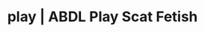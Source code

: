 ---
categories:
- Self-Pleasure
- Mindful Kink
- Tattooed Beauties
- Digital Dominance
- Sapphic Desires
image: /assets/images/1747714156240.jpg
layout: post
schema:
  description: Premium adult content featuring Scat Fetish, ABDL Play. High-quality
    visuals with erotic themes.
  keywords:
  - NSFW Art
  - ABDL Play
  - Vintage Boudoir
  - Inclusive Desire
  - Shibari
  - E-Girl Erotica
  - Scat Fetish
  name: 1747714156240 | Scat Fetish ABDL Play
  type: VisualArtwork
seo:
  description: Featured content with sensual ABDL Play, Scat Fetish. HD images available.
  keywords: ABDL Play, Scat Fetish
  og_image: /assets/images/1747714156240.jpg
  schema_type: VisualArtwork
tags:
- '#play'
- Scat Fetish
- ABDL Play
title: play | ABDL Play Scat Fetish
---